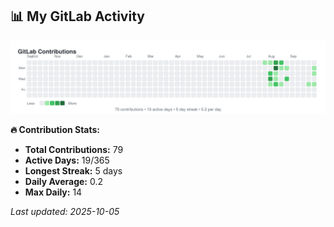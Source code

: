 <!-- GITLAB-STATS:START -->
## 📊 My GitLab Activity

![GitLab Contributions](./gitlab-contributions.svg)

**🔥 Contribution Stats:**
- **Total Contributions:** 79
- **Active Days:** 19/365
- **Longest Streak:** 5 days
- **Daily Average:** 0.2
- **Max Daily:** 14

*Last updated: 2025-10-05*
<!-- GITLAB-STATS:END -->
